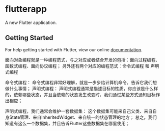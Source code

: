 # flutterapp

A new Flutter application.

## Getting Started

For help getting started with Flutter, view our online
[documentation](https://flutter.io/).

面向对象编程就是一种编程范式，与之对应或者结合开发的包括：面向过程编程、函数式编程、面向协议编程；
另外还有两个对应的编程范式：命令式编程 和 声明式编程

命令式编程： 命令式编程非常好理解，就是一步步给计算机命令，告诉它我们想做什么事情；
声明式编程： 声明式编程通常是描述目标的性质，你应该是什么样的，依赖哪些状态，并且当依赖的状态发生改变时，我们通过某些方式通知目标作出相应；

声明式编程，我们通常会维护一套数据集：
    这个数据集可能来自己父类、来自自身State管理、来自InheritedWidget、来自统一的状态管理的地方；
    总之，我们知道有这么一个数据集，并且告诉Flutter这些数据集在哪里使用；
